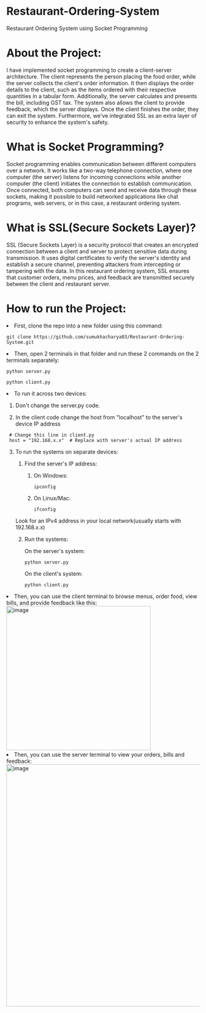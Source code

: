 # Restaurant-Ordering-System
Restaurant Ordering System using Socket Programming

# About the Project:

I have implemented socket programming to create a client-server architecture. The client represents the person placing the food order, while the server collects the client's order information. It then displays the order details to the client, such as the items ordered with their respective quantities in a tabular form. Additionally, the server calculates and presents the bill, including GST tax. The system also allows the client to provide feedback, which the server displays. Once the client finishes the order, they can exit the system. Furthermore, we've integrated SSL as an extra layer of security to enhance the system's safety.

# What is Socket Programming?
Socket programming enables communication between different computers over a network. It works like a two-way telephone connection, where one computer (the server) listens for incoming connections while another computer (the client) initiates the connection to establish communication. Once connected, both computers can send and receive data through these sockets, making it possible to build networked applications like chat programs, web servers, or in this case, a restaurant ordering system.

# What is SSL(Secure Sockets Layer)?
SSL (Secure Sockets Layer) is a security protocol that creates an encrypted connection between a client and server to protect sensitive data during transmission. It uses digital certificates to verify the server's identity and establish a secure channel, preventing attackers from intercepting or tampering with the data. In this restaurant ordering system, SSL ensures that customer orders, menu prices, and feedback are transmitted securely between the client and restaurant server.

# How to run the Project:

<li>
  First, clone the repo into a new folder using this command:

  
  ```git bash
  git clone https://github.com/sumukhacharya03/Restaurant-Ordering-System.git
```
</li>

<li>
  Then, open 2 terminals in that folder and run these 2 commands on the 2 terminals separately:


  ```git bash
  python server.py
  ```

```git bash
python client.py
  ```
</li>

<li>
  To run it across two devices:
  
  1. Don't change the server.py code.
    
  2. In the client code change the host from "localhost" to the server's device IP address
  
 ```git bash
  # Change this line in client.py
  host = "192.168.x.x"  # Replace with server's actual IP address
  ```

  3. To run the systems on separate devices:
     
       1. Find the server's IP address:
          1. On Windows:
             ```git bash
             ipconfig
             ```
             
          2. On Linux/Mac:
             ```git bash
             ifconfig
             ```

      Look for an IPv4 address in your local network(usually starts with 192.168.x.x)
     
     2. Run the systems:

        On the server's system:
        
        ```git bash
        python server.py
        ```

        On the client's system:

        ```git bash
        python client.py
        ```
</li>

<li>
  Then, you can use the client terminal to browse menus, order food, view bills, and provide feedback like this:


  <img width="376" alt="image" src="https://github.com/user-attachments/assets/26a8e396-7850-4ce8-a903-a584445cec62" />

</li>

<li>
  Then, you can use the server terminal to view your orders, bills and feedback:

  
  <img width="632" alt="image" src="https://github.com/user-attachments/assets/93f6687a-6644-4a75-8b34-2e26e4772c20" />

</li>
